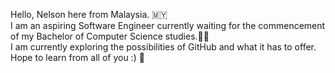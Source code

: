 Hello, Nelson here from Malaysia.&nbsp;:malaysia:
<br>
I am an aspiring Software Engineer currently waiting for the commencement of my Bachelor of Computer Science studies.:technologist:
<br>
I am currently exploring the possibilities of GitHub and what it has to offer.
<br>
Hope to learn from all of you :)
:ghost:
